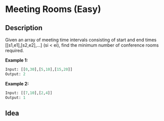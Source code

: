 # Meeting Rooms (Easy)
## Description

Given an array of meeting time intervals consisting of start and end times [[s1,e1],[s2,e2],...] (si < ei), find the minimum number of conference rooms required.

**Example 1:**
```python
Input: [[0,30],[5,10],[15,20]]
Output: 2
```

**Example 2:**
```python
Input: [[7,10],[2,4]]
Output: 1
```
## Idea
